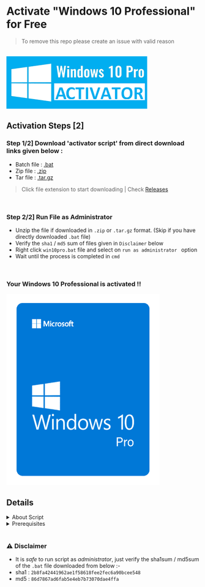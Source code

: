 

                                                     
# Activate "Windows 10 Professional" for Free 

> To remove this repo please create an issue with valid reason

<br>

<img src='img/activator.png'>

<br>

## Activation Steps [2]

### Step 1/2] Download 'activator script' from direct download links given below :

- Batch file : [.bat](https://github.com/Divinemonk/win10pro/releases/download/activator/win10pro.bat)
- Zip file   : [.zip](https://github.com/Divinemonk/win10pro/archive/refs/tags/activator.zip)
- Tar file   : [.tar.gz](https://github.com/Divinemonk/win10pro/archive/refs/tags/activator.tar.gz)
> Click file extension to start downloading | Check [Releases](https://github.com/Divinemonk/win10pro/releases)

<br>

### Step 2/2] Run File as Administrator

- Unzip the file if downloaded in `.zip` or `.tar.gz` format. (Skip if you have directly downloaded `.bat` file)
- Verify the `sha1` / `md5` sum of files given in `Disclaimer` below
- Right click ` win10pro.bat ` file and select on `run as administrator ` option
- Wait until the process is completed in `cmd`

<br>

### Your Windows 10 Professional is activated !!
<img src='img/win-10-pro.png' height='500' width='400'>

<br>

<!-- &nbsp; 1
&ensp; 2
&emsp; 4
 -->
 
## Details

<details>
  <summary>About Script</summary>
  &ensp; <pre> The script to activate is written in 'Batch Files' (.bat extension) </pre>
  <br>
</details>

<details>
  <summary>Prerequisites</summary>
  &ensp; <pre> "Windows 10 Pro"  installed as main Operating System / as Virtual Machine </pre>
  &ensp; <pre> Administrative privileges to run the file and activate windows </pre>
  <br>
</details>


<br>

### :warning: Disclaimer 

- It is *safe* to run script as *administrator*, just verify the sha1sum / md5sum of the `.bat` file downloaded from below :-
- sha1 : `2b8fa42441962ae1f58618fee2fec6a90bcee548`
- md5 : `86d7867ad6fab5e4eb7b73070dae4ffa`

<br>

